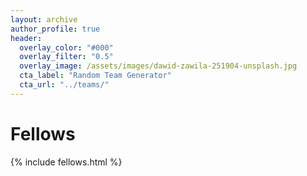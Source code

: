 ```yaml
---
layout: archive
author_profile: true
header:
  overlay_color: "#000"
  overlay_filter: "0.5"
  overlay_image: /assets/images/dawid-zawila-251904-unsplash.jpg
  cta_label: "Random Team Generator"
  cta_url: "../teams/"
---
```

# Fellows
{% include fellows.html %}
